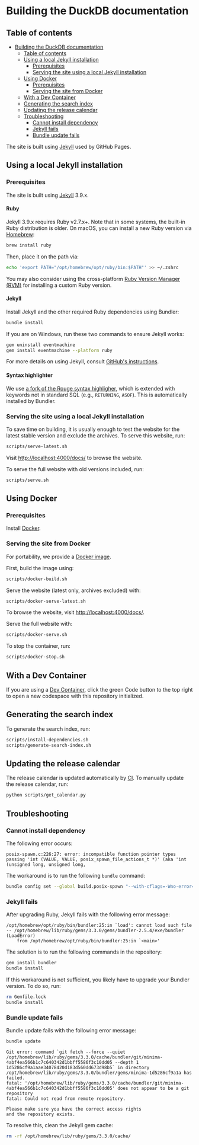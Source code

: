 # Building the DuckDB documentation

## Table of contents

* [Building the DuckDB documentation](#building-the-duckdb-documentation)
  * [Table of contents](#table-of-contents)
  * [Using a local Jekyll installation](#using-a-local-jekyll-installation)
    * [Prerequisites](#prerequisites)
    * [Serving the site using a local Jekyll installation](#serving-the-site-using-a-local-jekyll-installation)
  * [Using Docker](#using-docker)
    * [Prerequisites](#prerequisites-1)
    * [Serving the site from Docker](#serving-the-site-from-docker)
  * [With a Dev Container](#with-a-dev-container)
  * [Generating the search index](#generating-the-search-index)
  * [Updating the release calendar](#updating-the-release-calendar)
  * [Troubleshooting](#troubleshooting)
    * [Cannot install dependency](#cannot-install-dependency)
    * [Jekyll fails](#jekyll-fails)
    * [Bundle update fails](#bundle-update-fails)

The site is built using [Jekyll](https://jekyllrb.com/) used by GitHub Pages.

## Using a local Jekyll installation

### Prerequisites

The site is built using [Jekyll](https://jekyllrb.com/) 3.9.x.

#### Ruby

Jekyll 3.9.x requires Ruby v2.7.x+. Note that in some systems, the built-in Ruby distribution is older. On macOS, you can install a new Ruby version via [Homebrew](https://brew.sh/):

```bash
brew install ruby
```

Then, place it on the path via:

```bash
echo 'export PATH="/opt/homebrew/opt/ruby/bin:$PATH"' >> ~/.zshrc
```

You may also consider using the cross-platform [Ruby Version Manager (RVM)](https://rvm.io/) for installing a custom Ruby version.

#### Jekyll

Install Jekyll and the other required Ruby dependencies using Bundler:

```bash
bundle install
```

If you are on Windows, run these two commands to ensure Jekyll works:

```bash
gem uninstall eventmachine
gem install eventmachine --platform ruby
```

For more details on using Jekyll, consult [GitHub's instructions](https://docs.github.com/en/pages/setting-up-a-github-pages-site-with-jekyll/testing-your-github-pages-site-locally-with-jekyll).

#### Syntax highlighter

We use [a fork of the Rouge syntax highligher](https://github.com/duckdb/rouge/blob/duckdb/lib/rouge/lexers/sql.rb), which is extended with keywords not in standard SQL (e.g., `RETURNING`, `ASOF`). This is automatically installed by Bundler.

### Serving the site using a local Jekyll installation

To save time on building, it is usually enough to test the website for the latest stable version and exclude the archives. To serve this website, run:

```bash
scripts/serve-latest.sh
```

Visit <http://localhost:4000/docs/> to browse the website.

To serve the full website with old versions included, run:

```bash
scripts/serve.sh
```

## Using Docker

### Prerequisites

Install [Docker](https://docs.docker.com/get-docker/).

### Serving the site from Docker

For portability, we provide a [Docker image](Dockerfile).

First, build the image using:

```bash
scripts/docker-build.sh
```

Serve the website (latest only, archives excluded) with:

```bash
scripts/docker-serve-latest.sh
```

To browse the website, visit <http://localhost:4000/docs/>.

Serve the full website with:

```bash
scripts/docker-serve.sh
```

To stop the container, run:

```bash
scripts/docker-stop.sh
```

## With a Dev Container

If you are using a [Dev Container](https://code.visualstudio.com/docs/devcontainers/containers), click the green Code button to the top right to open a new codespace with this repository initialized.

## Generating the search index

To generate the search index, run:

```bash
scripts/install-dependencies.sh
scripts/generate-search-index.sh
```

## Updating the release calendar

The release calendar is updated automatically by [CI](.github/workflows/jekyll.yml). To manually update the release calendar, run:

```bash
python scripts/get_calendar.py
```

## Troubleshooting

### Cannot install dependency

The following error occurs:

```console
posix-spawn.c:226:27: error: incompatible function pointer types passing 'int (VALUE, VALUE, posix_spawn_file_actions_t *)' (aka 'int (unsigned long, unsigned long,
```

The workaround is to run the following `bundle` command:

```bash
bundle config set --global build.posix-spawn "--with-cflags=-Wno-error=incompatible-function-pointer-types"
```

### Jekyll fails

After upgrading Ruby, Jekyll fails with the following error message:

```console
/opt/homebrew/opt/ruby/bin/bundler:25:in `load': cannot load such file -- /opt/homebrew/lib/ruby/gems/3.3.0/gems/bundler-2.5.4/exe/bundler (LoadError)
	from /opt/homebrew/opt/ruby/bin/bundler:25:in `<main>'
```

The solution is to run the following commands in the repository:

```bash
gem install bundler
bundle install
```

If this workaround is not sufficient, you likely have to upgrade your Bundler version.
To do so, run:

```bash
rm Gemfile.lock
bundle install
```

### Bundle update fails

Bundle update fails with the following error message:

```bash
bundle update
```

```console
Git error: command `git fetch --force --quiet
/opt/homebrew/lib/ruby/gems/3.3.0/cache/bundler/git/minima-4abf4ea566b1c7c640342d1bbff5586f3c10dd05 --depth 1
1d5286cf9a1aae34078420d183d560dd673d98b5` in directory /opt/homebrew/lib/ruby/gems/3.3.0/bundler/gems/minima-1d5286cf9a1a has failed.
fatal: '/opt/homebrew/lib/ruby/gems/3.3.0/cache/bundler/git/minima-4abf4ea566b1c7c640342d1bbff5586f3c10dd05' does not appear to be a git
repository
fatal: Could not read from remote repository.

Please make sure you have the correct access rights
and the repository exists.
```

To resolve this, clean the Jekyll gem cache:

```bash
rm -rf /opt/homebrew/lib/ruby/gems/3.3.0/cache/
```
